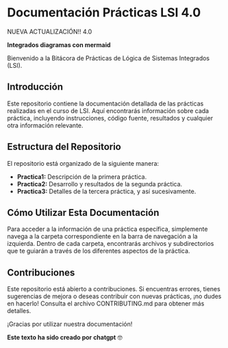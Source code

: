 # Documentación Prácticas LSI 4.0

NUEVA ACTUALIZACIÓN!! 4.0

**Integrados diagramas con mermaid**

Bienvenido a la Bitácora de Prácticas de Lógica de Sistemas Integrados (LSI).

## Introducción

Este repositorio contiene la documentación detallada de las prácticas realizadas en el curso de LSI. Aquí encontrarás información sobre cada práctica, incluyendo instrucciones, código fuente, resultados y cualquier otra información relevante.

## Estructura del Repositorio

El repositorio está organizado de la siguiente manera:

- **Practica1:** Descripción de la primera práctica.
- **Practica2:** Desarrollo y resultados de la segunda práctica.
- **Practica3:** Detalles de la tercera práctica, y así sucesivamente.

## Cómo Utilizar Esta Documentación

Para acceder a la información de una práctica específica, simplemente navega a la carpeta correspondiente en la barra de navegación a la izquierda. Dentro de cada carpeta, encontrarás archivos y subdirectorios que te guiarán a través de los diferentes aspectos de la práctica.

## Contribuciones

Este repositorio está abierto a contribuciones. Si encuentras errores, tienes sugerencias de mejora o deseas contribuir con nuevas prácticas, ¡no dudes en hacerlo! Consulta el archivo CONTRIBUTING.md para obtener más detalles.

¡Gracias por utilizar nuestra documentación!

**Este texto ha sido creado por chatgpt** 🤓